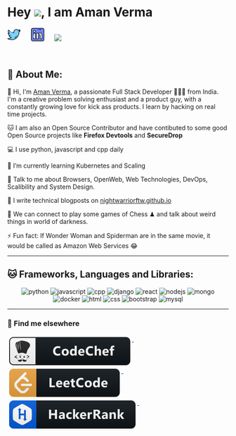 <h1>Hey <img src="https://github.com/TheDudeThatCode/TheDudeThatCode/blob/master/Assets/Hi.gif" width="29px">, I am Aman Verma</h1>

<p align="left">
<a href="https://twitter.com/nightwarriorftw" target="_blank"><img height="30" src="https://raw.githubusercontent.com/AbhishekMaira10/AbhishekMaira10/master/Resources/png/twitter.png?raw=true"></a>&nbsp;&nbsp;&nbsp;&nbsp;&nbsp;
<a href="https://www.linkedin.com/in/developer-aman-verma/" target="_blank"><img height="30" src="https://raw.githubusercontent.com/AbhishekMaira10/AbhishekMaira10/master/linkedin.png?raw=true"></a>&nbsp;&nbsp;&nbsp;&nbsp;&nbsp;
<a href="https://www.instagram.com/nightwarriorftw/" target="_blank"><img height="30" src="https://image.flaticon.com/icons/svg/725/725278.svg"></a>&nbsp;&nbsp;&nbsp;&nbsp;&nbsp;
</p>

<br>

## 🤵 About Me:
 🏦 Hi, I'm [Aman Verma](https://nightwarriorftw.netlify.app), a passionate Full Stack Developer 👨🏻‍💻 from India. I'm a creative problem solving enthusiast and a product guy, with a constantly growing love for kick ass products. I learn by hacking on real time projects. 
 
 🐱 I am also an Open Source Contributor and have contibuted to some good Open Source projects like **Firefox Devtools** and **SecureDrop**
 
 💻 I use python, javascript and cpp daily
 
 🌱 I’m currently learning Kubernetes and Scaling
 
 💬 Talk to me about Browsers, OpenWeb, Web Technologies, DevOps, Scalibility and System Design.
 
 📝 I write technical blogposts on [nightwarriorftw.github.io](nightwarriorftw.github.io)
 
 👯 We can connect to play some games of Chess ♟ and talk about weird things in world of darkness. 
 
 ⚡ Fun fact: If Wonder Woman and Spiderman are in the same movie, it would be called as Amazon Web Services 😂

---

## 🐱 Frameworks, Languages and Libraries:

<p align="center">
      <img src="https://www.vectorlogo.zone/logos/python/python-icon.svg" alt="python" width="55" height="55"/>
      <img src="https://www.vectorlogo.zone/logos/javascript/javascript-icon.svg" alt="javascript" width="85" height="70"/>
      <img src="https://raw.githubusercontent.com/Benio101/cpp-logo/master/cpp_logo.svg" alt="cpp" width="55" height="55"/>
      <img src="https://www.vectorlogo.zone/logos/djangoproject/djangoproject-icon.svg" alt="django" width="85" height="70"/>
      <img src="https://www.vectorlogo.zone/logos/reactjs/reactjs-icon.svg" alt="react" width="85" height="70"/>
      <img src="https://www.vectorlogo.zone/logos/nodejs/nodejs-horizontal.svg" alt="nodejs" width="55" height="55"/>
      <img src="https://www.vectorlogo.zone/logos/mongodb/mongodb-icon.svg" alt="mongo" width="85" height="85"/>
      <img src="https://www.vectorlogo.zone/logos/docker/docker-icon.svg" alt="docker" width="85" height="70"/> 
      <img src="https://www.vectorlogo.zone/logos/w3_html5/w3_html5-icon.svg" alt="html" width="85" height="70"/>
      <img src="https://www.vectorlogo.zone/logos/netlifyapp_watercss/netlifyapp_watercss-ar21.svg" alt="css" width="55" height="55"/> 
      <img src="https://www.vectorlogo.zone/logos/getbootstrap/getbootstrap-icon.svg" alt="bootstrap" width="55" height="55"/>
      <img src="https://www.vectorlogo.zone/logos/mysql/mysql-ar21.svg" alt="mysql" width="110" height="75"/> 
</p>


---
### 📢 Find me elsewhere
<p align="left">
  <a href="https://www.codechef.com/users/nightwarrior">
    <img src="https://raw.githubusercontent.com/AbhishekMaira10/AbhishekMaira10/master/Resources/svg/codechef.svg" alt="codechef" style="vertical-align:top; margin:4px">
  </a>&nbsp;&nbsp;&nbsp;
  
  <a href="https://leetcode.com/nightwarriorftw/">
    <img src="https://raw.githubusercontent.com/AbhishekMaira10/AbhishekMaira10/master/Resources/svg/leetcode.svg" alt="leetcode" style="vertical-align:top; margin:4px">
  </a>&nbsp;&nbsp;&nbsp;

  <a href="https://www.hackerrank.com/nightwarriorftw">
    <img src="https://raw.githubusercontent.com/AbhishekMaira10/AbhishekMaira10/master/Resources/svg/hackerrank.svg" alt="hackerrank" style="vertical-align:top; margin:4px">
  </a>&nbsp;&nbsp;&nbsp;

</p>
